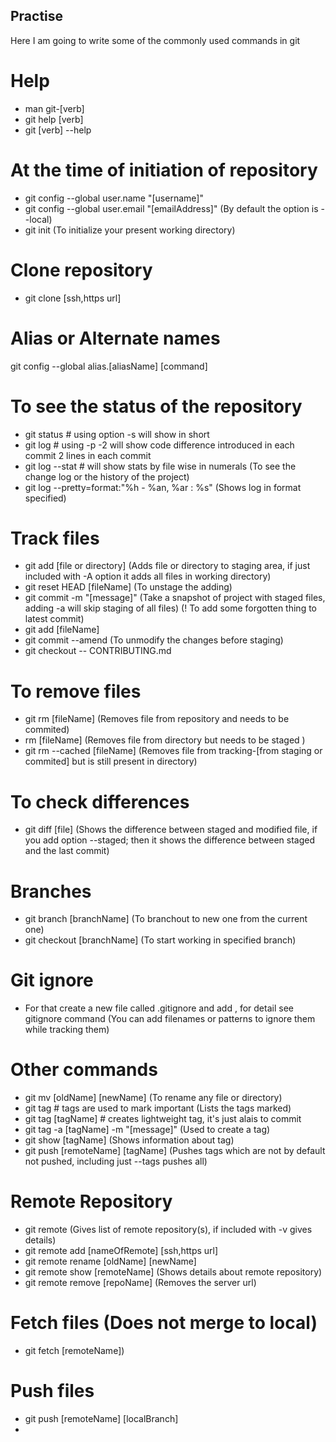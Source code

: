 ## Practise 
Here I am going to write some of the commonly used commands in git

# Help
* man git-[verb]
* git help [verb]
* git [verb] --help

# At the time of initiation of repository
* git config --global user.name "[username]" 
* git config --global user.email "[emailAddress]"
(By default the option is --local)
* git init
(To initialize your present working directory)

# Clone repository
* git clone [ssh,https url]

# Alias or Alternate names
git config --global alias.[aliasName] [command]

# To see the status of the repository
* git status # using option -s will show in short 
* git log # using -p -2 will show code difference introduced in each commit 2 lines in each commit
* git log --stat # will show stats by file wise in numerals
(To see the change log or the history of the project)
* git log --pretty=format:"%h - %an, %ar : %s"
(Shows log in format specified)

# Track files
* git add [file or directory]
(Adds file or directory to staging area, if just included with -A option it adds all files in working directory)
* git reset HEAD [fileName]
(To unstage the adding)
* git commit -m "[message]"
(Take a snapshot of project with staged files, adding -a will skip staging of all files) 
(! To add some forgotten thing to latest commit)
* git add [fileName]
* git commit --amend
(To unmodify the changes before staging)
* git checkout -- CONTRIBUTING.md

# To remove files 
* git rm [fileName]
(Removes file from repository and needs to be commited)
* rm [fileName]
(Removes file from directory but needs to be staged )
* git rm --cached [fileName]
(Removes file from tracking-[from staging or commited] but is still present in directory)

# To check differences
* git diff [file]
(Shows the difference between staged and modified file, if you add option --staged; then it shows the difference between staged and the last commit)

# Branches
* git branch [branchName]
(To branchout to new one from the current one)
* git checkout [branchName]
(To start working in specified branch)

# Git ignore
* For that create a new file called .gitignore and add , for detail see gitignore command
(You can add filenames or patterns to ignore them while tracking them)

# Other commands
* git mv [oldName] [newName]
(To rename any file or directory)
* git tag # tags are used to mark important
(Lists the tags marked)
* git tag [tagName] # creates lightweight tag, it's just alais to commit
* git tag -a [tagName] -m "[message]"
(Used to create a tag)
* git show [tagName]
(Shows information about tag)
* git push [remoteName] [tagName]
(Pushes tags which are not by default not pushed, including just --tags pushes all)
# Remote Repository
* git remote 
(Gives list of remote repository(s), if included with -v gives details)
* git remote add [nameOfRemote] [ssh,https url] 
* git remote rename [oldName] [newName]
* git remote show [remoteName]
(Shows details about remote repository)
* git remote remove [repoName]
(Removes the server url)

# Fetch files (Does not merge to local)
* git fetch [remoteName])

# Push files
* git push [remoteName] [localBranch]
* 
